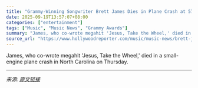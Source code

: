 ```yaml
---
title: "Grammy-Winning Songwriter Brett James Dies in Plane Crash at 57"
date: 2025-09-19T13:57:07+08:00
categories: ["entertainment"]
tags: ["Music", "Music News", "Grammy Awards"]
summary: "James, who co-wrote megahit 'Jesus, Take the Wheel,' died in a small-engine plane crash in North Carolina on Thursday."
source_url: "https://www.hollywoodreporter.com/music/music-news/brett-james-dead-plane-crash-grammy-songwriter-1236375882/"
---
```


James, who co-wrote megahit 'Jesus, Take the Wheel,' died in a small-engine plane crash in North Carolina on Thursday.

---

*来源: [原文链接](https://www.hollywoodreporter.com/music/music-news/brett-james-dead-plane-crash-grammy-songwriter-1236375882/)*
